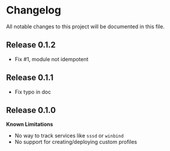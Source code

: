 # Changelog

All notable changes to this project will be documented in this file.

## Release 0.1.2

* Fix #1, module not idempotent

## Release 0.1.1

* Fix typo in doc

## Release 0.1.0

**Known Limitations**

* No way to track services like `sssd` or `winbind`
* No support for creating/deploying custom profiles
